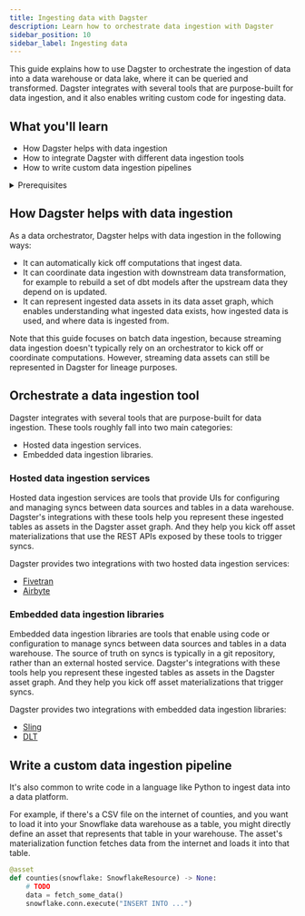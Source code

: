 ```yaml
---
title: Ingesting data with Dagster
description: Learn how to orchestrate data ingestion with Dagster
sidebar_position: 10
sidebar_label: Ingesting data
---
```


This guide explains how to use Dagster to orchestrate the ingestion of data into a data warehouse or data lake, where it can be queried and transformed. Dagster integrates with several tools that are purpose-built for data ingestion, and it also enables writing custom code for ingesting data.

## What you'll learn

- How Dagster helps with data ingestion
- How to integrate Dagster with different data ingestion tools
- How to write custom data ingestion pipelines

<details>
  <summary>Prerequisites</summary>
- Familiarity with [asset definitions](/concepts/assets)
</details>

## How Dagster helps with data ingestion

As a data orchestrator, Dagster helps with data ingestion in the following ways:
- It can automatically kick off computations that ingest data.
- It can coordinate data ingestion with downstream data transformation, for example to rebuild a set of dbt models after the upstream data they depend on is updated.
- It can represent ingested data assets in its data asset graph, which enables understanding what ingested data exists, how ingested data is used, and where data is ingested from.

Note that this guide focuses on batch data ingestion, because streaming data ingestion doesn't typically rely on an orchestrator to kick off or coordinate computations. However, streaming data assets can still be represented in Dagster for lineage purposes.

## Orchestrate a data ingestion tool

Dagster integrates with several tools that are purpose-built for data ingestion. These tools roughly fall into two main categories:
- Hosted data ingestion services.
- Embedded data ingestion libraries.

### Hosted data ingestion services

Hosted data ingestion services are tools that provide UIs for configuring and managing syncs between data sources and tables in a data warehouse. Dagster's integrations with these tools help you represent these ingested tables as assets in the Dagster asset graph. And they help you kick off asset materializations that use the REST APIs exposed by these tools to trigger syncs.

Dagster provides two integrations with two hosted data ingestion services:
- [Fivetran](/guides/ingestion-and-transformation/ingest-data-with-fivetran)
- [Airbyte](/guides/ingestion-and-transformation/ingest-data-with-airbyte)

### Embedded data ingestion libraries

Embedded data ingestion libraries are tools that enable using code or configuration to manage syncs between data sources and tables in a data warehouse. The source of truth on syncs is typically in a git repository, rather than an external hosted service. Dagster's integrations with these tools help you represent these ingested tables as assets in the Dagster asset graph. And they help you kick off asset materializations that trigger syncs.

Dagster provides two integrations with embedded data ingestion libraries:
- [Sling](/guides/ingestion-and-transformation/ingest-data-with-sling)
- [DLT](/guides/ingestion-and-transformation/ingest-data-with-dlt)

## Write a custom data ingestion pipeline

It's also common to write code in a language like Python to ingest data into a data platform.

For example, if there's a CSV file on the internet of counties, and you want to load it into your Snowflake data warehouse as a table, you might directly define an asset that represents that table in your warehouse. The asset's materialization function fetches data from the internet and loads it into that table.

```python
@asset
def counties(snowflake: SnowflakeResource) -> None:
    # TODO
    data = fetch_some_data()
    snowflake.conn.execute("INSERT INTO ...")
```
